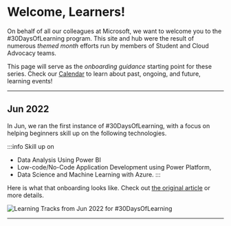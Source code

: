 
<head>
  <meta name="twitter:url" content="https://microsoft.github.io/30DaysOf/onboarding" />
  <meta name="twitter:title" content="Onboarding Guide For Learners" />
  <meta name="twitter:description" content="Join us for #30DaysOfLearning initiatives that take you from fundamental concepts to functional code to cloud deployment!" />
  <meta name="twitter:image" content="https://microsoft.github.io/30DaysOf/img/logo.svg" />
  <meta name="twitter:card" content="summary_large_image" />
  <meta name="twitter:creator" content="@nitya" />
  <meta name="twitter:site" content="@AzureAdvocates" /> 
  <link rel="canonical" href="https://techcommunity.microsoft.com/t5/educator-developer-blog/onboarding-guide-for-30days-of-learning-participants/ba-p/3485136" />
</head>


# Welcome, Learners!

On behalf of all our colleagues at Microsoft, we want to welcome you to the #30DaysOfLearning program. This site and hub were the result of numerous _themed month_ efforts run by members of Student and Cloud Advocacy teams.

This page will serve as the _onboarding guidance_ starting point for these series. Check our [Calendar](/calendar) to learn about past, ongoing, and future, learning events!

---

## Jun 2022

In Jun, we ran the first instance of #30DaysOfLearning, with a focus on helping beginners skill up on the following technologies. 

:::info Skill up on

 * Data Analysis Using Power BI
 * Low-code/No-Code Application Development using Power Platform, 
 * Data Science and Machine Learning with Azure.
:::

Here is what that onboarding looks like. Check out [the original article](https://techcommunity.microsoft.com/t5/educator-developer-blog/onboarding-guide-for-30days-of-learning-participants/ba-p/3485136) or more details.

 ![Learning Tracks from Jun 2022 for #30DaysOfLearning](https://techcommunity.microsoft.com/t5/image/serverpage/image-id/378806iDF7EFB7E75155F23/image-size/large?v=v2&px=999)

---